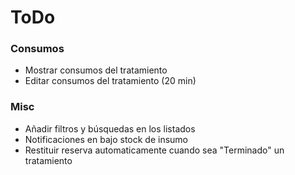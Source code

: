 # ToDo

### Consumos
- Mostrar consumos del tratamiento
- Editar consumos del tratamiento (20 min)

### Misc
- Añadir filtros y búsquedas en los listados
- Notificaciones en bajo stock de insumo
- Restituir reserva automaticamente cuando sea "Terminado" un tratamiento
